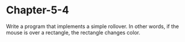 # Chapter-5-4
Write a program that implements a simple rollover. In other words, if the mouse is over a rectangle, the rectangle changes color.

